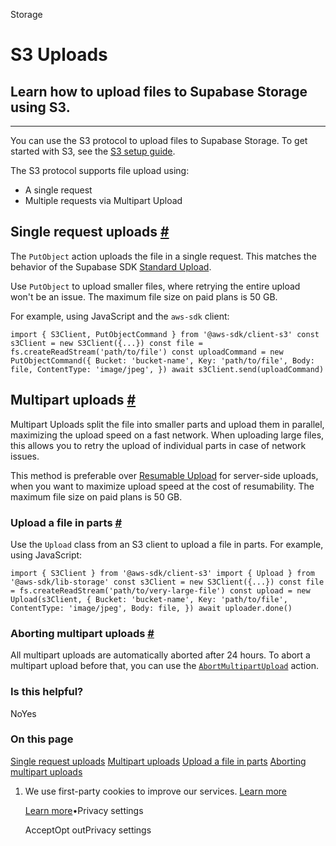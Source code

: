 Storage

# S3 Uploads

## Learn how to upload files to Supabase Storage using S3.

* * *

You can use the S3 protocol to upload files to Supabase Storage. To get started with S3, see the [S3 setup guide](https://supabase.com/docs/guides/storage/s3/authentication).

The S3 protocol supports file upload using:

- A single request
- Multiple requests via Multipart Upload

## Single request uploads [\#](https://supabase.com/docs/guides/storage/uploads/s3-uploads\#single-request-uploads)

The `PutObject` action uploads the file in a single request. This matches the behavior of the Supabase SDK [Standard Upload](https://supabase.com/docs/guides/storage/uploads/standard-uploads).

Use `PutObject` to upload smaller files, where retrying the entire upload won't be an issue. The maximum file size on paid plans is 50 GB.

For example, using JavaScript and the `aws-sdk` client:

`
import { S3Client, PutObjectCommand } from '@aws-sdk/client-s3'
const s3Client = new S3Client({...})
const file = fs.createReadStream('path/to/file')
const uploadCommand = new PutObjectCommand({
Bucket: 'bucket-name',
Key: 'path/to/file',
Body: file,
ContentType: 'image/jpeg',
})
await s3Client.send(uploadCommand)
`

## Multipart uploads [\#](https://supabase.com/docs/guides/storage/uploads/s3-uploads\#multipart-uploads)

Multipart Uploads split the file into smaller parts and upload them in parallel, maximizing the upload speed on a fast network. When uploading large files, this allows you to retry the upload of individual parts in case of network issues.

This method is preferable over [Resumable Upload](https://supabase.com/docs/guides/storage/uploads/resumable-uploads) for server-side uploads, when you want to maximize upload speed at the cost of resumability. The maximum file size on paid plans is 50 GB.

### Upload a file in parts [\#](https://supabase.com/docs/guides/storage/uploads/s3-uploads\#upload-a-file-in-parts)

Use the `Upload` class from an S3 client to upload a file in parts. For example, using JavaScript:

`
import { S3Client } from '@aws-sdk/client-s3'
import { Upload } from '@aws-sdk/lib-storage'
const s3Client = new S3Client({...})
const file = fs.createReadStream('path/to/very-large-file')
const upload = new Upload(s3Client, {
Bucket: 'bucket-name',
Key: 'path/to/file',
ContentType: 'image/jpeg',
Body: file,
})
await uploader.done()
`

### Aborting multipart uploads [\#](https://supabase.com/docs/guides/storage/uploads/s3-uploads\#aborting-multipart-uploads)

All multipart uploads are automatically aborted after 24 hours. To abort a multipart upload before that, you can use the [`AbortMultipartUpload`](https://docs.aws.amazon.com/AmazonS3/latest/API/API_AbortMultipartUpload.html) action.

### Is this helpful?

NoYes

### On this page

[Single request uploads](https://supabase.com/docs/guides/storage/uploads/s3-uploads#single-request-uploads) [Multipart uploads](https://supabase.com/docs/guides/storage/uploads/s3-uploads#multipart-uploads) [Upload a file in parts](https://supabase.com/docs/guides/storage/uploads/s3-uploads#upload-a-file-in-parts) [Aborting multipart uploads](https://supabase.com/docs/guides/storage/uploads/s3-uploads#aborting-multipart-uploads)

1. We use first-party cookies to improve our services. [Learn more](https://supabase.com/privacy#8-cookies-and-similar-technologies-used-on-our-european-services)



   [Learn more](https://supabase.com/privacy#8-cookies-and-similar-technologies-used-on-our-european-services)•Privacy settings





   AcceptOpt outPrivacy settings